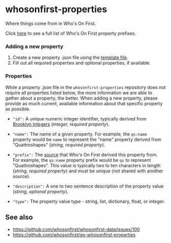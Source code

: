 # whosonfirst-properties

Where things come from in Who's On First.

Click [here](properties/) to see a full list of Who's On First property prefixes.

### Adding a new property

1. Create a new property .json file using the [template file](properties_template.json).
2. Fill out all required properties and optional properties, if available.

### Properties

While a property .json file in the `whosonfirst-properties` repository does not require all properties listed below, the more information we are able to gather about a property, the better. When adding a new property, please provide as much current, available information about that specific property as possible.

* `"id":` A unique numeric integer identifier, typically derived from [Brooklyn Integers](https://www.brooklynintegers.com) (_integer, required property_).

* `"name":` The name of a given property. For example, the `qs:name` property would be `name` to represent the "name" property derived from "Quattroshapes" (_string, required property_).

* `"prefix":` The [source](https://www.github.com/whosonfirst/whosonfirst-sources) that Who's On First derived this property from. For example, the `qs:name` property prefix would be `qs` to represent "Quattroshapes". This value is typically two to ten characters in length (_string, required property_) and must be unique (not shared with another source).

* `"description":` A one to two sentence description of the property value (_string, optional property_).

* `"type":` The property value type - string, list, dictionary, float, or integer.

## See also

* https://github.com/whosonfirst/whosonfirst-data/issues/100
* https://github.com/whosonfirst/go-whosonfirst-properties
